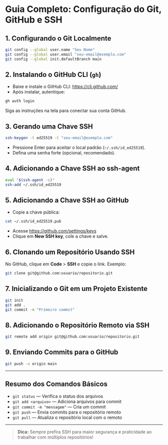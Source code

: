 # Guia Completo: Configuração do Git, GitHub e SSH

## 1. Configurando o Git Localmente

```bash
git config --global user.name "Seu Nome"
git config --global user.email "seu-email@exemplo.com"
git config --global init.defaultBranch main
```

## 2. Instalando o GitHub CLI (`gh`)

- Baixe e instale o GitHub CLI: https://cli.github.com/
- Após instalar, autentique:

```bash
gh auth login
```

Siga as instruções na tela para conectar sua conta GitHub.

## 3. Gerando uma Chave SSH

```bash
ssh-keygen -t ed25519 -C "seu-email@exemplo.com"
```

- Pressione Enter para aceitar o local padrão (`~/.ssh/id_ed25519`).
- Defina uma senha forte (opcional, recomendado).

## 4. Adicionando a Chave SSH ao ssh-agent

```bash
eval "$(ssh-agent -s)"
ssh-add ~/.ssh/id_ed25519
```

## 5. Adicionando a Chave SSH ao GitHub

- Copie a chave pública:

```bash
cat ~/.ssh/id_ed25519.pub
```

- Acesse https://github.com/settings/keys
- Clique em **New SSH key**, cole a chave e salve.

## 6. Clonando um Repositório Usando SSH

No GitHub, clique em **Code** > **SSH** e copie o link. Exemplo:

```bash
git clone git@github.com:usuario/repositorio.git
```

## 7. Inicializando o Git em um Projeto Existente

```bash
git init
git add .
git commit -m "Primeiro commit"
```

## 8. Adicionando o Repositório Remoto via SSH

```bash
git remote add origin git@github.com:usuario/repositorio.git
```

## 9. Enviando Commits para o GitHub

```bash
git push -u origin main
```

---

## Resumo dos Comandos Básicos

- `git status` — Verifica o status dos arquivos
- `git add <arquivo>` — Adiciona arquivos para commit
- `git commit -m "mensagem"` — Cria um commit
- `git push` — Envia commits para o repositório remoto
- `git pull` — Atualiza o repositório local com o remoto

---

> **Dica:** Sempre prefira SSH para maior segurança e praticidade ao trabalhar com múltiplos repositórios!
